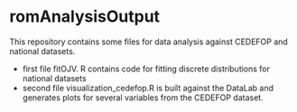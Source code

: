 # romAnalysisOutput
This repository contains some files for data analysis against CEDEFOP and national datasets.

- first file fitOJV. R contains code for fitting discrete distributions for national datasets
- second file visualization_cedefop.R is built against the DataLab and generates plots for several variables from the CEDEFOP dataset.
